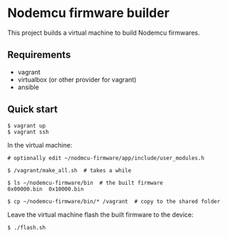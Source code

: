# Nodemcu firmware builder

This project builds a virtual machine to build Nodemcu firmwares.


## Requirements

- vagrant
- virtualbox (or other provider for vagrant)
- ansible


## Quick start

    $ vagrant up
    $ vagrant ssh

In the virtual machine:

    # optionally edit ~/nodmcu-firmware/app/include/user_modules.h

    $ /vagrant/make_all.sh  # takes a while

    $ ls ~/nodemcu-firmware/bin  # the built firmware
    0x00000.bin  0x10000.bin

    $ cp ~/nodemcu-firmware/bin/* /vagrant  # copy to the shared folder

Leave the virtual machine flash the built firmware to the device:

    $ ./flash.sh


